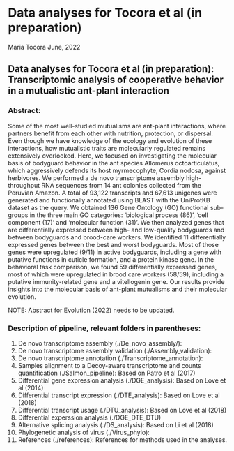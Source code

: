 Data analyses for Tocora et al (in preparation)
================
Maria Tocora 
June, 2022

## Data analyses for Tocora et al (in preparation): Transcriptomic analysis of cooperative behavior in a mutualistic ant-plant interaction

### Abstract: 
Some of the most well-studied mutualisms are ant-plant interactions, where partners benefit from each other with nutrition, protection, or dispersal. Even though we have knowledge of the ecology and evolution of these interactions, how mutualistic traits are molecularly regulated remains extensively overlooked.  Here, we focused on investigating the molecular basis of bodyguard behavior in the ant species Allomerus octoarticulatus, which aggressively defends its host myrmecophyte, Cordia nodosa, against herbivores. We performed a de novo transcriptome assembly high-throughput RNA sequences from 14 ant colonies collected from the Peruvian Amazon. A total of 93,122 transcripts and 67,613 unigenes were generated and functionally annotated using BLAST with the UniProtKB dataset as the query. We obtained 136 Gene Ontology (GO) functional sub-groups in the three main GO categories: ‘biological process (86)’, ‘cell component (17)’ and ‘molecular function (31)’. We then analyzed genes that are differentially expressed between high- and low-quality bodyguards and between bodyguards and brood-care workers. We identified 11 differentially expressed genes between the best and worst bodyguards. Most of those genes were upregulated (9/11) in active bodyguards, including a gene with putative functions in cuticle formation, and a protein kinase gene. In the behavioral task comparison, we found 59 differentially expressed genes, most of which were upregulated in brood care workers (58/59), including a putative immunity-related gene and a vitellogenin gene. Our results provide insights into the molecular basis of ant-plant mutualisms and their molecular evolution.

NOTE: Abstract for Evolution (2022) needs to be updated. 

### Description of pipeline, relevant folders in parentheses:
 1.  De novo transcriptome assembly (./De_novo_assembly/): 
 2.  De novo transcriptome assembly validation (./Assembly_validation): 
 3.  De novo transcriptome annotation (./Transcriptome_annotation):
 4.  Samples alignment to a Decoy-aware transcriptome and counts quantification (./Salmon_pipeline): Based on Patro et al (2017)
 5.  Differential gene expression analysis (./DGE_analysis): Based on Love et al (2014) 
 6.  Differential transcript expression (./DTE_analysis): Based on Love et al (2018)  
 7.  Differential transcript usage (./DTU_analysis): Based on Love et al (2018) 
 8.  Differential experssion analysis (./DGE_DTE_DTU)
 9.  Alternative splicing analysis (./DS_analysis): Based on Li et al (2018)
 10.  Phylogenetic analysis of virus (./Virus_phylo): 
 11.  References (./references): References for methods used in the analyses. 
